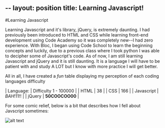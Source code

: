 --
layout: position
title: Learning Javascript!
--

#Learning Javascript

Learning Javascript and it's library, jQuery, is extremely daunting. I had previously
been introduced to HTML and CSS while learning front-end development using Code Academy
so it was completely new--I had zero experience. With Bloc, I began using Code School
to learn the beginning concepts and luckily, due to a previous class where I took
python I was able to decipher some of Javascript's code. As of now, I am still
learning Javascript and jQuery and it is still daunting. It is a language I will have
to be patient with and study A LOT but I know with more practice I will get better.


All in all, I have created a *fun* table displaying my perception of each coding
languages difficulty


| Language:    | Difficulty 1 - 100000 |
| HTML         | 38                    |
| CSS          | 166                   |
| Javascript   | *BAH*!11!!            |
| jQuery       | **50COOCOO00**        |


For some comic relief, below is a bit that describes how I fell about Javscript
sometimes:

![alt text][logo]

[logo]: https://media3.giphy.com/media/GA3K7Ohtu29Xy/200.webp#183-grid1 "Lesley Knope
Feelings!"
